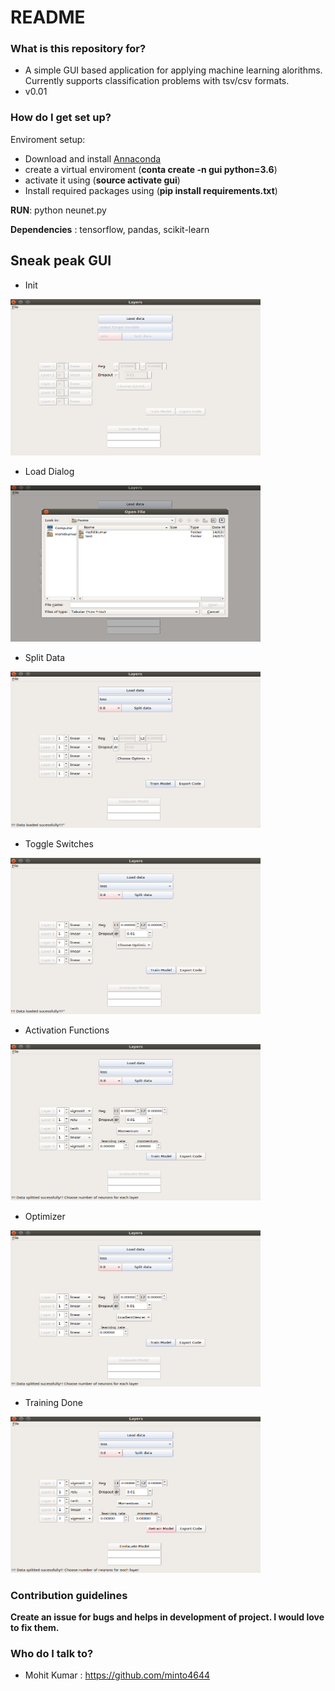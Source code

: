 # README #



### What is this repository for? ###

* A simple GUI based application for applying machine learning alorithms. Currently supports classification problems with tsv/csv formats. 
* v0.01

### How do I get set up? ###
Enviroment setup:
* Download and install [Annaconda](https://www.anaconda.com/download/)
* create a virtual enviroment (**conta create -n gui python=3.6**)
* activate it using (**source activate gui**)
* Install required packages using (**pip install requirements.txt**)	

**RUN**: python neunet.py

**Dependencies** : tensorflow, pandas, scikit-learn


## Sneak peak GUI ##

* Init 
<img src="imgs/init.png" alt="alt text" width="400" height="250">

* Load Dialog
<img src="imgs/load_dialog.png" alt="alt text" width="400" height="250">

* Split Data
<img src="imgs/split_data.png" alt="alt text" width="400" height="250">

* Toggle Switches
<img src="imgs/switches.png" alt="alt text" width="400" height="250">

* Activation Functions
<img src="imgs/activation_fns.png" alt="alt text" width="400" height="250">

* Optimizer
<img src="imgs/optimizer_1.png" alt="alt text" width="400" height="250">

* Training Done
<img src="imgs/training_complete.png" alt="alt text" width="400" height="250">

### Contribution guidelines ###
**Create an issue for bugs and helps in development of project. I would love to fix them.**



### Who do I talk to? ###

* Mohit Kumar : https://github.com/minto4644

